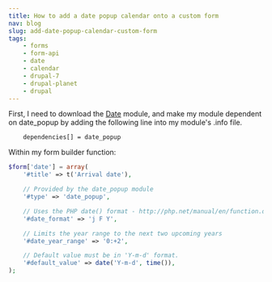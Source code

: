 ```yaml
---
title: How to add a date popup calendar onto a custom form
nav: blog
slug: add-date-popup-calendar-custom-form
tags:
    - forms
    - form-api
    - date
    - calendar
    - drupal-7
    - drupal-planet
    - drupal
---
```

First, I need to download the [Date](http://drupal.org/project/date "Date module on Drupal.org") module, and make my module dependent on date_popup by adding the following line into my module's .info file.

        dependencies[] = date_popup

Within my form builder function:

~~~php
$form['date'] = array(
    '#title' => t('Arrival date'),

    // Provided by the date_popup module
    '#type' => 'date_popup',

    // Uses the PHP date() format - http://php.net/manual/en/function.date.php
    '#date_format' => 'j F Y',

    // Limits the year range to the next two upcoming years
    '#date_year_range' => '0:+2',

    // Default value must be in 'Y-m-d' format.
    '#default_value' => date('Y-m-d', time()),
);
~~~